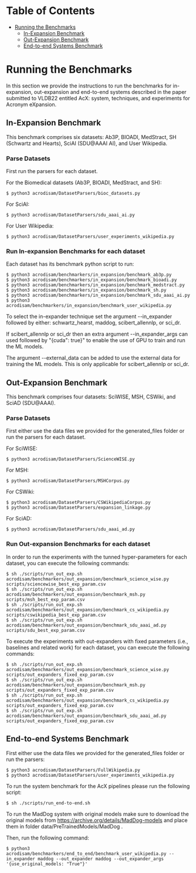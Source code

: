 # Table of Contents
* [Running the Benchmarks](#running-the-benchmarks)
  * [In-Expansion Benchmark](#in-expansion-benchmark)
  * [Out-Expansion Benchmark](#out-expansion-benchmark)
  * [End-to-end Systems Benchmark](#end-to-end-systems-benchmark)

# Running the Benchmarks
In this section we provide the instructions to run the benchmarks for in-expansion, out-expansion and end-to-end systems described in the paper submitted to VLDB22 entitled 
AcX: system, techniques, and experiments for Acronym eXpansion.

## In-Expansion Benchmark
This benchmark comprises six datasets: Ab3P, BIOADI, MedStract, SH (Schwartz and Hearts), SciAI (SDU@AAAI AI), and User Wikipedia.

### Parse Datasets

First run the parsers for each dataset.

For the Biomedical datasets (Ab3P, BIOADI, MedStract, and SH):

```
$ python3 acrodisam/DatasetParsers/bioc_datasets.py
```


For SciAI:

```
$ python3 acrodisam/DatasetParsers/sdu_aaai_ai.py
```


For User Wikipedia:

```
$ python3 acrodisam/DatasetParsers/user_experiments_wikipedia.py
```

### Run In-expansion Benchmarks for each dataset

Each dataset has its benchmark python script to run:
```
$ python3 acrodisam/benchmarkers/in_expansion/benchmark_ab3p.py
$ python3 acrodisam/benchmarkers/in_expansion/benchmark_bioadi.py
$ python3 acrodisam/benchmarkers/in_expansion/benchmark_medstract.py
$ python3 acrodisam/benchmarkers/in_expansion/benchmark_sh.py
$ python3 acrodisam/benchmarkers/in_expansion/benchmark_sdu_aaai_ai.py
$ python3 acrodisam/benchmarkers/in_expansion/benchmark_user_wikipedia.py
```

To select the in-expander technique set the argument --in_expander followed by either: schwartz_hearst, maddog, scibert_allennlp, or sci_dr.

If scibert_allennlp or sci_dr then an extra argument --in_expander_args can used followed by "{cuda": true}" to enable the use of GPU to train and run the ML models. 

The argument --external_data can be added to use the external data for training the ML models. This is only applicable for scibert_allennlp or sci_dr.

## Out-Expansion Benchmark
This benchmark comprises four datasets: SciWISE, MSH, CSWiki, and SciAD (SDU@AAAI).

### Parse Datasets
First either use the data files we provided for the generated_files folder or run the parsers for each dataset.

For SciWISE:

```
$ python3 acrodisam/DatasetParsers/ScienceWISE.py
```


For MSH:

```
$ python3 acrodisam/DatasetParsers/MSHCorpus.py
```


For CSWiki:

```
$ python3 acrodisam/DatasetParsers/CSWikipediaCorpus.py
$ python3 acrodisam/DatasetParsers/expansion_linkage.py
```


For SciAD:

```
$ python3 acrodisam/DatasetParsers/sdu_aaai_ad.py
```


### Run Out-expansion Benchmarks for each dataset

In order to run the experiments with the tunned hyper-parameters for each dataset, you can execute the following commands:

```
$ sh ./scripts/run_out_exp.sh acrodisam/benchmarkers/out_expansion/benchmark_science_wise.py scripts/sciencewise_best_exp_param.csv
$ sh ./scripts/run_out_exp.sh acrodisam/benchmarkers/out_expansion/benchmark_msh.py scripts/msh_best_exp_param.csv
$ sh ./scripts/run_out_exp.sh acrodisam/benchmarkers/out_expansion/benchmark_cs_wikipedia.py scripts/cswikipedia_best_exp_param.csv
$ sh ./scripts/run_out_exp.sh acrodisam/benchmarkers/out_expansion/benchmark_sdu_aaai_ad.py scripts/sdu_best_exp_param.csv 
```

To execute the experiments with out-expanders with fixed parameters (i.e., baselines and related work) for each dataset, you can execute the following commands:
```
$ sh ./scripts/run_out_exp.sh acrodisam/benchmarkers/out_expansion/benchmark_science_wise.py scripts/out_expanders_fixed_exp_param.csv
$ sh ./scripts/run_out_exp.sh acrodisam/benchmarkers/out_expansion/benchmark_msh.py scripts/out_expanders_fixed_exp_param.csv
$ sh ./scripts/run_out_exp.sh acrodisam/benchmarkers/out_expansion/benchmark_cs_wikipedia.py scripts/out_expanders_fixed_exp_param.csv
$ sh ./scripts/run_out_exp.sh acrodisam/benchmarkers/out_expansion/benchmark_sdu_aaai_ad.py scripts/out_expanders_fixed_exp_param.csv
```

## End-to-end Systems Benchmark

First either use the data files we provided for the generated_files folder or run the parsers:

```
$ python3 acrodisam/DatasetParsers/FullWikipedia.py
$ python3 acrodisam/DatasetParsers/user_experiments_wikipedia.py
```


To run the system benchmark for the AcX pipelines please run the following script:

```
$ sh ./scripts/run_end-to-end.sh
```

To run the MadDog system with original models make sure to download the original models from https://archive.org/details/MadDog-models and place them in folder data/PreTrainedModels/MadDog .

Then, run the following command:

```
$ python3  acrodisam/benchmarkers/end_to_end/benchmark_user_wikipedia.py --in_expander maddog --out_expander maddog --out_expander_args '{use_original_models: "True"}'
```
